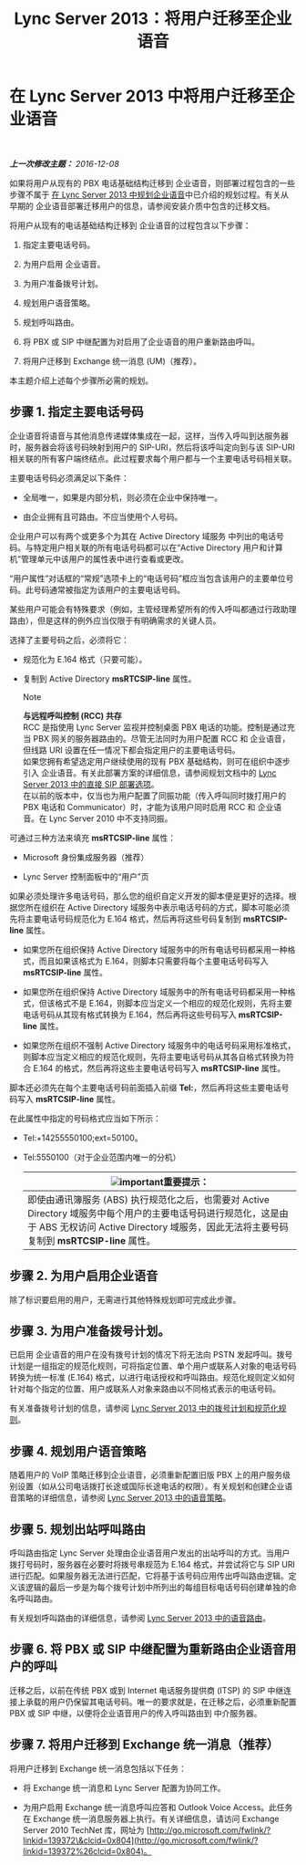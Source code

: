 ﻿---
title: Lync Server 2013：将用户迁移至企业语音
TOCTitle: 将用户迁移至企业语音
ms:assetid: a2df6d51-5cf2-4d3e-8f97-496af5fd5e5e
ms:mtpsurl: https://technet.microsoft.com/zh-cn/library/Gg412758(v=OCS.15)
ms:contentKeyID: 49313810
ms.date: 12/10/2016
mtps_version: v=OCS.15
ms.translationtype: HT
---

# 在 Lync Server 2013 中将用户迁移至企业语音

 

_**上一次修改主题：** 2016-12-08_

如果将用户从现有的 PBX 电话基础结构迁移到 企业语音，则部署过程包含的一些步骤不属于 [在 Lync Server 2013 中规划企业语音](lync-server-2013-planning-for-enterprise-voice.md)中已介绍的规划过程。有关从早期的 企业语音部署迁移用户的信息，请参阅安装介质中包含的迁移文档。

将用户从现有的电话基础结构迁移到 企业语音的过程包含以下步骤：

1.  指定主要电话号码。

2.  为用户启用 企业语音。

3.  为用户准备拨号计划。

4.  规划用户语音策略。

5.  规划呼叫路由。

6.  将 PBX 或 SIP 中继配置为对启用了企业语音的用户重新路由呼叫。

7.  将用户迁移到 Exchange 统一消息 (UM)（推荐）。

本主题介绍上述每个步骤所必需的规划。

## 步骤 1. 指定主要电话号码

企业语音将语音与其他消息传递媒体集成在一起，这样，当传入呼叫到达服务器时，服务器会将该号码映射到用户的 SIP-URI，然后将该呼叫定向到与该 SIP-URI 相关联的所有客户端终结点。此过程要求每个用户都与一个主要电话号码相关联。

主要电话号码必须满足以下条件：

  - 全局唯一，如果是内部分机，则必须在企业中保持唯一。

  - 由企业拥有且可路由。不应当使用个人号码。

企业用户可以有两个或更多个为其在 Active Directory 域服务 中列出的电话号码。与特定用户相关联的所有电话号码都可以在“Active Directory 用户和计算机”管理单元中该用户的属性表中进行查看或更改。

“用户属性”对话框的“常规”选项卡上的“电话号码”框应当包含该用户的主要单位号码。此号码通常被指定为该用户的主要电话号码。

某些用户可能会有特殊要求（例如，主管经理希望所有的传入呼叫都通过行政助理路由），但是这样的例外应当仅限于有明确需求的关键人员。

选择了主要号码之后，必须将它：

  - 规范化为 E.164 格式（只要可能）。

  - 复制到 Active Directory **msRTCSIP-line** 属性。
    
    > [!NOTE]  
    > <strong>与远程呼叫控制 (RCC) 共存</strong><br />
    RCC 是指使用 Lync Server 监视并控制桌面 PBX 电话的功能。控制是通过充当 PBX 网关的服务器路由的。尽管无法同时为用户配置 RCC 和 企业语音，但线路 URI 设置在任一情况下都会指定用户的主要电话号码。<br />
    如果您拥有希望选定用户继续使用的现有 PBX 基础结构，则可在组织中逐步引入 企业语音。有关此部署方案的详细信息，请参阅规划文档中的 <a href="lync-server-2013-direct-sip-deployment-options.md">Lync Server 2013 中的直接 SIP 部署选项</a>。<br />
    在以前的版本中，仅当也为用户配置了同振功能（传入呼叫同时拨打用户的 PBX 电话和 Communicator）时，才能为该用户同时启用 RCC 和 企业语音。在 Lync Server 2010 中不支持同振。
    


可通过三种方法来填充 **msRTCSIP-line** 属性：

  - Microsoft 身份集成服务器（推荐）

  - Lync Server 控制面板中的“用户”页

如果必须处理许多电话号码，那么您的组织自定义开发的脚本便是更好的选择。根据您所在组织在 Active Directory 域服务中表示电话号码的方式，脚本可能必须先将主要电话号码规范化为 E.164 格式，然后再将这些号码复制到 **msRTCSIP-line** 属性。

  - 如果您所在组织保持 Active Directory 域服务中的所有电话号码都采用一种格式，而且如果该格式为 E.164，则脚本只需要将每个主要电话号码写入 **msRTCSIP-line** 属性。

  - 如果您所在组织保持 Active Directory 域服务中的所有电话号码都采用一种格式，但该格式不是 E.164，则脚本应当定义一个相应的规范化规则，先将主要电话号码从其现有格式转换为 E.164，然后再将这些号码写入 **msRTCSIP-line** 属性。

  - 如果您所在组织不强制 Active Directory 域服务中的电话号码采用标准格式，则脚本应当定义相应的规范化规则，先将主要电话号码从其各自格式转换为符合 E.164 的格式，然后再将这些主要电话号码写入 **msRTCSIP-line** 属性。

脚本还必须先在每个主要电话号码前面插入前缀 **Tel:**，然后再将这些主要电话号码写入 **msRTCSIP-line** 属性。

在此属性中指定的号码格式应当如下所示：

  - Tel:+14255550100;ext=50100。

  - Tel:5550100（对于企业范围内唯一的分机）
    
    <table>
    <thead>
    <tr class="header">
    <th><img src="images/Gg398794.important(OCS.15).gif" title="important" alt="important" />重要提示：</th>
    </tr>
    </thead>
    <tbody>
    <tr class="odd">
    <td>即使由通讯簿服务 (ABS) 执行规范化之后，也需要对 Active Directory 域服务中每个用户的主要电话号码进行规范化，这是由于 ABS 无权访问 Active Directory 域服务，因此无法将主要号码复制到 <strong>msRTCSIP-line</strong> 属性。</td>
    </tr>
    </tbody>
    </table>


## 步骤 2. 为用户启用企业语音

除了标识要启用的用户，无需进行其他特殊规划即可完成此步骤。

## 步骤 3. 为用户准备拨号计划。

已启用 企业语音的用户在没有拨号计划的情况下将无法向 PSTN 发起呼叫。拨号计划是一组指定的规范化规则，可将指定位置、单个用户或联系人对象的电话号码转换为统一标准 (E.164) 格式，以进行电话授权和呼叫路由。规范化规则定义如何针对每个指定的位置、用户或联系人对象来路由以不同格式表示的电话号码。

有关准备拨号计划的信息，请参阅 [Lync Server 2013 中的拨号计划和规范化规则](lync-server-2013-dial-plans-and-normalization-rules.md)。

## 步骤 4. 规划用户语音策略

随着用户的 VoIP 策略迁移到企业语音，必须重新配置旧版 PBX 上的用户服务级别设置（如从公司电话拨打长途或国际长途电话的权限）。有关规划和创建企业语音策略的详细信息，请参阅 [Lync Server 2013 中的语音策略](lync-server-2013-voice-policies.md)。

## 步骤 5. 规划出站呼叫路由

呼叫路由指定 Lync Server 处理由企业语音用户发出的出站呼叫的方式。当用户拨打号码时，服务器在必要时将拨号串规范为 E.164 格式，并尝试将它与 SIP URI 进行匹配。如果服务器无法进行匹配，它将基于该号码应用传出呼叫路由逻辑。定义该逻辑的最后一步是为每个拨号计划中所列出的每组目标电话号码创建单独的命名呼叫路由。

有关规划呼叫路由的详细信息，请参阅 [Lync Server 2013 中的语音路由](lync-server-2013-voice-routes.md)。

## 步骤 6. 将 PBX 或 SIP 中继配置为重新路由企业语音用户的呼叫

迁移之后，以前在传统 PBX 或到 Internet 电话服务提供商 (ITSP) 的 SIP 中继连接上承载的用户仍保留其电话号码。唯一的要求就是，在迁移之后，必须重新配置 PBX 或 SIP 中继，以便将企业语音用户的传入呼叫路由到 中介服务器。

## 步骤 7. 将用户迁移到 Exchange 统一消息（推荐）

将用户迁移到 Exchange 统一消息包括以下任务：

  - 将 Exchange 统一消息和 Lync Server 配置为协同工作。

  - 为用户启用 Exchange 统一消息呼叫应答和 Outlook Voice Access。此任务在 Exchange 统一消息服务器上执行。有关详细信息，请访问 Exchange Server 2010 TechNet 库，网址为 [http://go.microsoft.com/fwlink/?linkid=139372\&clcid=0x804](http://go.microsoft.com/fwlink/?linkid=139372%26clcid=0x804)。


